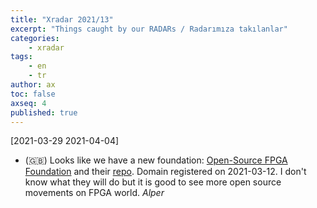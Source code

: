 ```yaml
---
title: "Xradar 2021/13"
excerpt: "Things caught by our RADARs / Radarımıza takılanlar"
categories:
    - xradar
tags:
    - en
    - tr
author: ax
toc: false
axseq: 4
published: true
---
```


[2021-03-29 2021-04-04]

* (🇬🇧) Looks like we have a new foundation:
  [Open-Source FPGA Foundation](https://osfpga.org/) and their
  [repo](https://github.com/os-fpga). Domain registered on 2021-03-12. I don't
  know what they will do but it is good to see more open source movements on
  FPGA world. *Alper*
